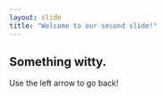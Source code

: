```yaml
---
layout: slide
title: "Welcome to our second slide!"
---
```

## Something witty.
Use the left arrow to go back!
